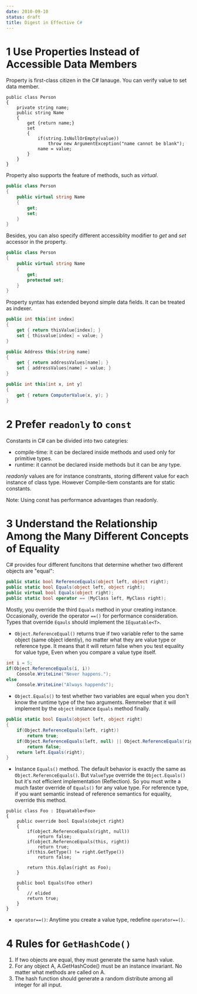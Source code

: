 ```yaml
---
date: 2010-09-10
status: draft
title: Digest in Effective C#
---
```


# 1 Use Properties Instead of Accessible Data Members

Property is first-class citizen in the C# lanauge. You can verify value to set data member. 

```CSharp
public class Person
{
    private string name;
    public string Name
    {
        get {return name;}
        set
        {
            if(string.IsNullOrEmpty(value))
                throw new ArgumentException("name cannot be blank");
            name = value;
        }
    }
}
```

Property also supports the feature of methods, such as *virtual*.

```csharp
public class Person
{
    public virtual string Name 
    {
        get;
        set;
    }
}
```
Besides, you can also specify different accessiblity modifier to *get* and *set* accessor in the property.

```csharp
public class Person
{
    public virtual string Name
    {
        get;
        protected set;
    }
}
```

Property syntax has extended beyond simple data fields. It can be treated as indexer. 

```csharp
public int this[int index]
{
    get { return thisValue[index]; }
    set { thisvalue[index] = value; }
}

public Address this[string name]
{
    get { return addressValues[name]; }
    set { addressValues[name] = value; }
}

public int this[int x, int y]
{
    get { return ComputerValue(x, y); }
}
```


# 2 Prefer `readonly` to `const`

Constants in C# can be divided into two categries:

- compile-time: it can be declared inside methods and used only for primitive types.
- runtime: it cannot be declared inside methods but it can be any type.

*readonly* values are for instance constrants, storing different value for each instance of class type. However Compile-tiem constants are for static constants. 

Note: Using const has performance advantages than readonly. 


# 3 Understand the Relationship Among the Many Different Concepts of Equality

C# provides four different funcitons that determine whether two different objects are "equal":

```csharp
public static bool ReferenceEquals(object left, object right);
public static bool Equals(object left, object right);
public virtual bool Equals(object right);
public static bool operator == (MyClass left, MyClass right);
```

Mostly, you override the third `Equals` method in your creating instance. Occasionally, overide the operator `==()` for performance consideration. Types that override `Eqauls` should implement the `IEquatable<T>`. 

- `Object.ReferenceEqual()` returns true if two variable refer to the same object (same object identiy), no matter what they are value type or reference type. It means that it will return false when you test equality for value type, Even when you compare a value type itself.

```csharp
int i = 5;
if(Object.ReferenceEquals(i, i))
    Console.WriteLine("Never happens.");
else
    Console.WriteLine("Always happends");
```

- `Object.Equals()` to test whether two variables are equal when you don't know the runtime type of the two arguments. Remmeber that it will implement by the `object` instance `Equals` method finally.

```csharp
public static bool Equals(object left, object right)
{
    if(Object.ReferenceEquals(left, right))
        return true;
    if(Object.ReferenceEquals(left, null) || Object.ReferenceEquals(right, null))
        return false;
    return left.Equals(right);
}
```

- Instance `Equals()` method. The default behavior is exactly the same as `Object.ReferenceEquals()`. But `ValueType` override the `Object.Equals()` but it's not efficient implementation (Reflection). So you must write a much faster override of `Equals()` for any value type. For reference type, if you want semantic instead of reference semantics for equality, override this method. 

```CSharp
public class Foo : IEquatable<Foo>
{
    public override bool Equals(obejct right)
    {
        if(object.ReferenceEquals(right, null))
            return false;
        if(object.ReferenceEquals(this, right))
            return true;
        if(this.GetType() != right.GetType())
            return false;
        
        return this.Eqlas(right as Foo);
    }

    public bool Equals(Foo other)
    {
        // elided
        return true;
    }
}
```

- `operator==()`: Anytime you create a value type, redefine `operator==()`. 


# 4 Rules for `GetHashCode()`

1. If two objects are equal, they must generate the same hash value.
2. For any object A, A.GetHashCode() must be an instance invariant. No matter what methods are called on A. 
3. The hash function should generate a random distribute among all integer for all input.
